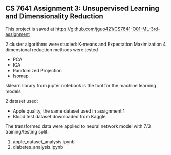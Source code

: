 ## CS 7641 Assignment 3: Unsupervised Learning and Dimensionality Reduction

This project is saved at https://github.com/jguo421/CS7641-O01-ML-3rd-assignment

2 cluster algorithms were studied: K-means and Expectation Maximization
4 dimensional reduction methods were tested
- PCA
- ICA
- Randomized Projection
- Isomap

sklearn library from jupter notebook is the tool for the machine learning models

2 dataset used:
- Apple quality, the same dataset used in assignment 1
- Blood test dataset downloaded from Kaggle.

The transformed data were applied to neural network model with 7/3 training/testing split. 

1. apple_dataset_analysis.ipynb
2. diabetes_analysis.ipynb

   




